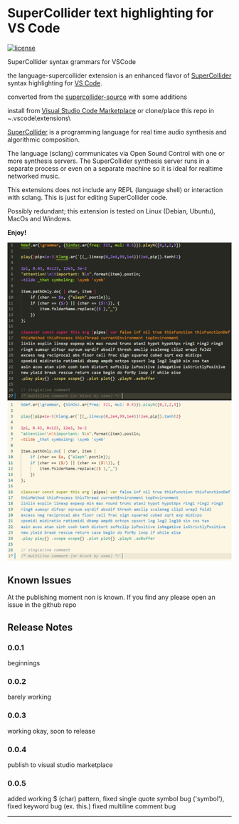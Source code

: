 # SuperCollider text highlighting for VS Code

[![license](https://img.shields.io/badge/license-MIT-brightgreen.svg)](https://raw.githubusercontent.com/salkin-mada/vscode_supercollider/master/LICENSE.md)

SuperCollider syntax grammars for VSCode

the language-supercollider extension is an enhanced flavor of [SuperCollider](https://supercollider.github.io/) syntax highlighting for [VS Code](https://code.visualstudio.com/).

converted from the [supercollider-source](https://github.com/supercollider/supercollider/blob/develop/HelpSource/editor.js) with some additions

install from [Visual Studio Code Marketplace](https://marketplace.visualstudio.com/vscode) or clone/place this repo in ~\.vscode\extensions\

[SuperCollider](https://supercollider.github.io/) is a programming language for real time audio synthesis and algorithmic composition.

The language (sclang) communicates via Open Sound Control with one or more synthesis servers. The SuperCollider synthesis server runs in a separate process or even on a separate machine so it is ideal for realtime networked music.

This extensions does not include any REPL (language shell) or interaction with sclang. This is just for editing SuperCollider code.

Possibly redundant; this extension is tested on Linux (Debian, Ubuntu), MacOs and Windows.

**Enjoy!**

![example](images\exampleMonokai.png "Monokai")
![example](images\exampleSolarizedLight.png "SolarizedLight")

## Known Issues

At the publishing moment non is known. If you find any please open an issue in the github repo

## Release Notes

### 0.0.1

beginnings

### 0.0.2

barely working

### 0.0.3

working okay, soon to release

### 0.0.4

publish to visual studio marketplace

### 0.0.5

added working $ (char) pattern,
fixed single quote symbol bug ('symbol'),
fixed keyword bug (ex. this.)
fixed multiline comment bug

---------------------------------------------------------------------------------------
